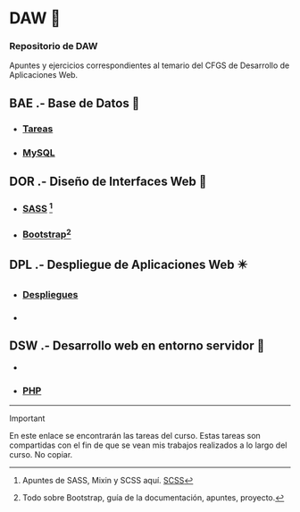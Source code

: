 # DAW 📍
### Repositorio de DAW
Apuntes y ejercicios correspondientes al temario del CFGS de Desarrollo de Aplicaciones Web.

## BAE .- Base de Datos 🧩
- ###  [Tareas](https://github.com/ResetMeNow/DAW/tree/main/BAE/Tareas) 
- ### [MySQL](https://github.com/ResetMeNow/DAW/blob/main/BAE/BBDD%20Apuntes.md)
## DOR .- Diseño de Interfaces Web 💠
- ### [SASS](https://github.com/ResetMeNow/DAW/tree/main/DOR/SASS) [^1]
- ### [Bootstrap](https://github.com/ResetMeNow/DAW/tree/main/DOR/Bootstrap)[^2]
## DPL .- Despliegue de Aplicaciones Web ✴️
- ### [Despliegues](DSW/Actividades)
- ### []()
## DSW .- Desarrollo web en entorno servidor 🫟
- 
- ### [PHP]()

---
> [!IMPORTANT]
>  En este enlace se encontrarán las tareas del curso.
> Estas tareas son compartidas con el fin de que se vean mis trabajos realizados a lo largo del curso. No copiar.

[^1]:Apuntes de SASS, Mixin y SCSS aquí. [SCSS](https://github.com/ResetMeNow/DAW/blob/main/DOR/SASS/Apuntes-SCSS.md)
[^2]:Todo sobre Bootstrap, guía de la documentación, apuntes, proyecto.

